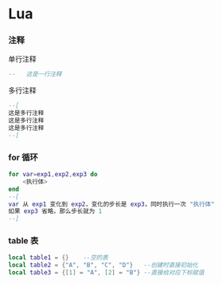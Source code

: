 # Lua

### 注释
单行注释

```lua
--   这是一行注释
```

多行注释

```lua
--[
这是多行注释
这是多行注释
这是多行注释
--]
```

### for 循环

```lua
for var=exp1,exp2,exp3 do  
    <执行体>  
end 
--[
var 从 exp1 变化到 exp2，变化的步长是 exp3，同时执行一次 "执行体"
如果 exp3 省略，那么步长就为 1
--]
```

### table 表

```lua
local table1 = {}    --空的表
local table2 = {"A", "B", "C", "D"}   --创建时直接初始化
local table3 = {[1] = "A", [2] = "B"} --直接给对应下标赋值
```

